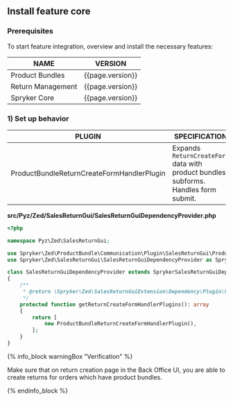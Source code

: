 

## Install feature core

### Prerequisites

To start feature integration, overview and install the necessary features:

| NAME | VERSION |
| --- | --- |
| Product Bundles | {{page.version}} |
| Return Management | {{page.version}} |
| Spryker Core | {{page.version}} |

### 1) Set up behavior

| PLUGIN | SPECIFICATION | PREREQUISITES | NAMESPACE |
| --- | --- | --- | --- |
| ProductBundleReturnCreateFormHandlerPlugin | Expands `ReturnCreateForm` data with product bundles subforms. Handles form submit. | None | Spryker\Zed\ProductBundle\Communication\Plugin\SalesReturnGui |

**src/Pyz/Zed/SalesReturnGui/SalesReturnGuiDependencyProvider.php**

```php
<?php

namespace Pyz\Zed\SalesReturnGui;

use Spryker\Zed\ProductBundle\Communication\Plugin\SalesReturnGui\ProductBundleReturnCreateFormHandlerPlugin;
use Spryker\Zed\SalesReturnGui\SalesReturnGuiDependencyProvider as SprykerSalesReturnGuiDependencyProvider;

class SalesReturnGuiDependencyProvider extends SprykerSalesReturnGuiDependencyProvider
{
    /**
     * @return \Spryker\Zed\SalesReturnGuiExtension\Dependency\Plugin\ReturnCreateFormHandlerPluginInterface[]
     */
    protected function getReturnCreateFormHandlerPlugins(): array
    {
        return [
            new ProductBundleReturnCreateFormHandlerPlugin(),
        ];
    }
}
```

{% info_block warningBox "Verification" %}

Make sure that on return creation page in the Back Office UI, you are able to create returns for orders which have product bundles.

{% endinfo_block %}

